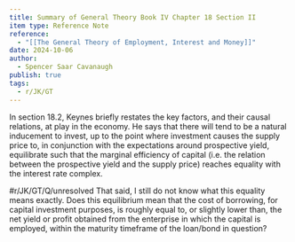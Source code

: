 ```yaml
---
title: Summary of General Theory Book IV Chapter 18 Section II
item type: Reference Note
reference:
  - "[[The General Theory of Employment, Interest and Money]]"
date: 2024-10-06
author:
  - Spencer Saar Cavanaugh
publish: true
tags:
  - r/JK/GT
---
```

In section 18.2, Keynes briefly restates the key factors, and their causal relations, at play in the economy. He says that there will tend to be a natural inducement to invest, up to the point where investment causes the supply price to, in conjunction with the expectations around prospective yield, equilibrate such that the marginal efficiency of capital (i.e. the relation between the prospective yield and the supply price) reaches equality with the interest rate complex. 

#r/JK/GT/Q/unresolved  That said, I still do not know what this equality means exactly. Does this equilibrium mean that the cost of borrowing, for capital investment purposes, is roughly equal to, or slightly lower than, the net yield or profit obtained from the enterprise in which the capital is employed, within the maturity timeframe of the loan/bond in question?